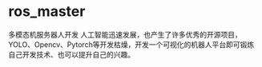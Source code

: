 # ros_master
多模态机服务器人开发
人工智能迅速发展，也产生了许多优秀的开源项目，YOLO、Opencv、Pytorch等开发枯燥，开发一个可视化的机器人平台即可锻炼自己开发技术、也可以提升自己的兴趣。
